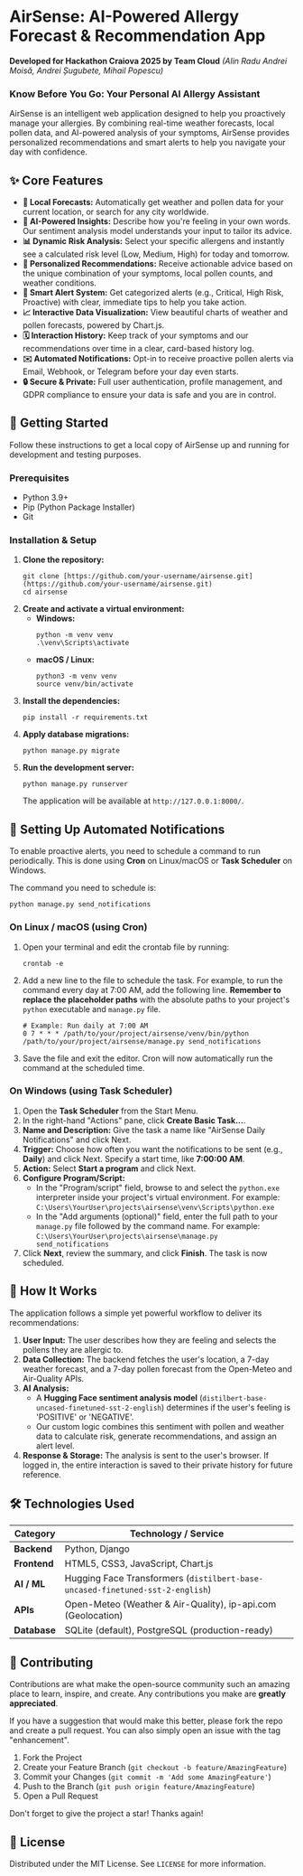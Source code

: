 # AirSense: AI-Powered Allergy Forecast & Recommendation App

**Developed for Hackathon Craiova 2025 by Team Cloud**
*(Alin Radu Andrei Moisă, Andrei Șugubete, Mihail Popescu)*

### **Know Before You Go: Your Personal AI Allergy Assistant**

AirSense is an intelligent web application designed to help you proactively manage your allergies. By combining real-time weather forecasts, local pollen data, and AI-powered analysis of your symptoms, AirSense provides personalized recommendations and smart alerts to help you navigate your day with confidence.

## ✨ Core Features

* **📍 Local Forecasts:** Automatically get weather and pollen data for your current location, or search for any city worldwide.
* **🤖 AI-Powered Insights:** Describe how you're feeling in your own words. Our sentiment analysis model understands your input to tailor its advice.
* **📊 Dynamic Risk Analysis:** Select your specific allergens and instantly see a calculated risk level (Low, Medium, High) for today and tomorrow.
* **🌿 Personalized Recommendations:** Receive actionable advice based on the unique combination of your symptoms, local pollen counts, and weather conditions.
* **🔔 Smart Alert System:** Get categorized alerts (e.g., Critical, High Risk, Proactive) with clear, immediate tips to help you take action.
* **📈 Interactive Data Visualization:** View beautiful charts of weather and pollen forecasts, powered by Chart.js.
* **🗓️ Interaction History:** Keep track of your symptoms and our recommendations over time in a clear, card-based history log.
* **✉️ Automated Notifications:** Opt-in to receive proactive pollen alerts via Email, Webhook, or Telegram before your day even starts.
* **🔒 Secure & Private:** Full user authentication, profile management, and GDPR compliance to ensure your data is safe and you are in control.

## 🚀 Getting Started

Follow these instructions to get a local copy of AirSense up and running for development and testing purposes.

### **Prerequisites**

* Python 3.9+
* Pip (Python Package Installer)
* Git

### **Installation & Setup**

1.  **Clone the repository:**
    ```
    git clone [https://github.com/your-username/airsense.git](https://github.com/your-username/airsense.git)
    cd airsense
    ```
2.  **Create and activate a virtual environment:**
    * **Windows:**
        ```
        python -m venv venv
        .\venv\Scripts\activate
        ```
    * **macOS / Linux:**
        ```
        python3 -m venv venv
        source venv/bin/activate
        ```
3.  **Install the dependencies:**
    ```
    pip install -r requirements.txt
    ```
4.  **Apply database migrations:**
    ```
    python manage.py migrate
    ```
5.  **Run the development server:**
    ```
    python manage.py runserver
    ```
    The application will be available at `http://127.0.0.1:8000/`.

## 🤖 Setting Up Automated Notifications

To enable proactive alerts, you need to schedule a command to run periodically. This is done using **Cron** on Linux/macOS or **Task Scheduler** on Windows.

The command you need to schedule is:
```
python manage.py send_notifications
```

### **On Linux / macOS (using Cron)**

1.  Open your terminal and edit the crontab file by running:
    ```
    crontab -e
    ```
2.  Add a new line to the file to schedule the task. For example, to run the command every day at 7:00 AM, add the following line. **Remember to replace the placeholder paths** with the absolute paths to your project's `python` executable and `manage.py` file.

    ```
    # Example: Run daily at 7:00 AM
    0 7 * * * /path/to/your/project/airsense/venv/bin/python /path/to/your/project/airsense/manage.py send_notifications
    ```
3.  Save the file and exit the editor. Cron will now automatically run the command at the scheduled time.

### **On Windows (using Task Scheduler)**

1.  Open the **Task Scheduler** from the Start Menu.
2.  In the right-hand "Actions" pane, click **Create Basic Task...**.
3.  **Name and Description:** Give the task a name like "AirSense Daily Notifications" and click Next.
4.  **Trigger:** Choose how often you want the notifications to be sent (e.g., **Daily**) and click Next. Specify a start time, like **7:00:00 AM**.
5.  **Action:** Select **Start a program** and click Next.
6.  **Configure Program/Script:**
    * In the "Program/script" field, browse to and select the `python.exe` interpreter inside your project's virtual environment. For example: `C:\Users\YourUser\projects\airsense\venv\Scripts\python.exe`
    * In the "Add arguments (optional)" field, enter the full path to your `manage.py` file followed by the command name. For example: `C:\Users\YourUser\projects\airsense\manage.py send_notifications`
7.  Click **Next**, review the summary, and click **Finish**. The task is now scheduled.

## 🔧 How It Works

The application follows a simple yet powerful workflow to deliver its recommendations:

1.  **User Input:** The user describes how they are feeling and selects the pollens they are allergic to.
2.  **Data Collection:** The backend fetches the user's location, a 7-day weather forecast, and a 7-day pollen forecast from the Open-Meteo and Air-Quality APIs.
3.  **AI Analysis:**
    * A **Hugging Face sentiment analysis model** (`distilbert-base-uncased-finetuned-sst-2-english`) determines if the user's feeling is 'POSITIVE' or 'NEGATIVE'.
    * Our custom logic combines this sentiment with pollen and weather data to calculate risk, generate recommendations, and assign an alert level.
4.  **Response & Storage:** The analysis is sent to the user's browser. If logged in, the entire interaction is saved to their private history for future reference.

## 🛠️ Technologies Used

| Category   | Technology / Service                                                                                      |
| ---------- | --------------------------------------------------------------------------------------------------------- |
| **Backend** | Python, Django                                                                                            |
| **Frontend** | HTML5, CSS3, JavaScript, Chart.js                                                                         |
| **AI / ML** | Hugging Face Transformers (`distilbert-base-uncased-finetuned-sst-2-english`)                               |
| **APIs** | Open-Meteo (Weather & Air-Quality), ip-api.com (Geolocation)                                              |
| **Database** | SQLite (default), PostgreSQL (production-ready)                                                           |

## 🤝 Contributing

Contributions are what make the open-source community such an amazing place to learn, inspire, and create. Any contributions you make are **greatly appreciated**.

If you have a suggestion that would make this better, please fork the repo and create a pull request. You can also simply open an issue with the tag "enhancement".

1.  Fork the Project
2.  Create your Feature Branch (`git checkout -b feature/AmazingFeature`)
3.  Commit your Changes (`git commit -m 'Add some AmazingFeature'`)
4.  Push to the Branch (`git push origin feature/AmazingFeature`)
5.  Open a Pull Request

Don't forget to give the project a star! Thanks again!

## 📜 License

Distributed under the MIT License. See `LICENSE` for more information.
